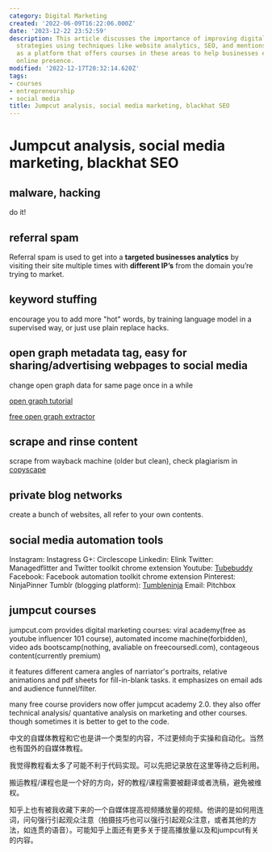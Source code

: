 ```yaml
---
category: Digital Marketing
created: '2022-06-09T16:22:06.000Z'
date: '2023-12-22 23:52:59'
description: This article discusses the importance of improving digital marketing
  strategies using techniques like website analytics, SEO, and mentions Jumpcut.com
  as a platform that offers courses in these areas to help businesses enhance their
  online presence.
modified: '2022-12-17T20:32:14.620Z'
tags:
- courses
- entrepreneurship
- social media
title: Jumpcut analysis, social media marketing, blackhat SEO
---
```


# Jumpcut analysis, social media marketing, blackhat SEO

## malware, hacking

do it!

## referral spam

Referral spam is used to get into a **targeted businesses analytics** by visiting their
site multiple times with **different IP’s** from the domain you’re trying to market.

## keyword stuffing

encourage you to add more "hot" words, by training language model in a supervised way, or just use plain replace hacks.

## open graph metadata tag, easy for sharing/advertising webpages to social media

change open graph data for same page once in a while

[open graph tutorial](https://www.freecodecamp.org/news/what-is-open-graph-and-how-can-i-use-it-for-my-website/#:~:text=Open%20Graph%20is%20an%20internet%20protocol%20that%20was,as%20specific%20as%20the%20duration%20of%20a%20video.)

[free open graph extractor](https://opengraphr.com/)

## scrape and rinse content

scrape from wayback machine (older but clean), check plagiarism in [copyscape](https://www.copyscape.com/)

## private blog networks

create a bunch of websites, all refer to your own contents.

## social media automation tools

Instagram: Instagress
G+: Circlescope
Linkedin: Elink
Twitter: Managedflitter and Twitter toolkit
chrome extension
Youtube: [Tubebuddy](https://www.tubebuddy.com/)
Facebook: Facebook automation toolkit
chrome extension
Pinterest: NinjaPinner
Tumblr (blogging platform): [Tumbleninja](https://tumbleninja.software.informer.com/)
Email: Pitchbox

## jumpcut courses

jumpcut.com provides digital marketing courses:
viral academy(free as youtube influencer 101 course), automated income machine(forbidden), video ads bootscamp(nothing, avaliable on freecoursedl.com), contageous content(currently premium)

it features different camera angles of narriator's portraits, relative animations and pdf sheets for fill-in-blank tasks. it emphasizes on email ads and audience funnel/filter.

many free course providers now offer jumpcut academy 2.0. they also offer technical analysis/ quantative analysis on marketing and other courses. though sometimes it is better to get to the code.

中文的自媒体教程和它也是讲一个类型的内容，不过更倾向于实操和自动化。当然也有国外的自媒体教程。

我觉得教程看太多了可能不利于代码实现。可以先把记录放在这里等待之后利用。

搬运教程/课程也是一个好的方向，好的教程/课程需要被翻译或者洗稿，避免被维权。

知乎上也有被我收藏下来的一个自媒体提高视频播放量的视频。他讲的是如何用连词，问句强行引起观众注意（拍摄技巧也可以强行引起观众注意，或者其他的方法，如连贯的语音）。可能知乎上面还有更多关于提高播放量以及和jumpcut有关的内容。
